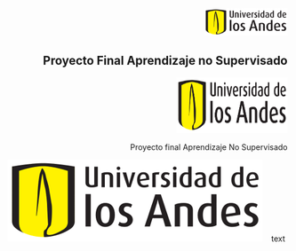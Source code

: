 <div align="right">
  <img src="pics/logo-uniandes.png" alt="Logo de Uniandes" width="150" height="50"> 
  <h2>Proyecto Final Aprendizaje no Supervisado
</div>


<p align="right">
  <img src="pics/logo-uniandes.png" alt="Logo de Uniandes" width="200" height="100">
</p>
<p align="right">
  Proyecto final Aprendizaje No Supervisado
</p>

![image](pics/logo-uniandes.png)&nbsp;&nbsp;&nbsp;&nbsp;text

